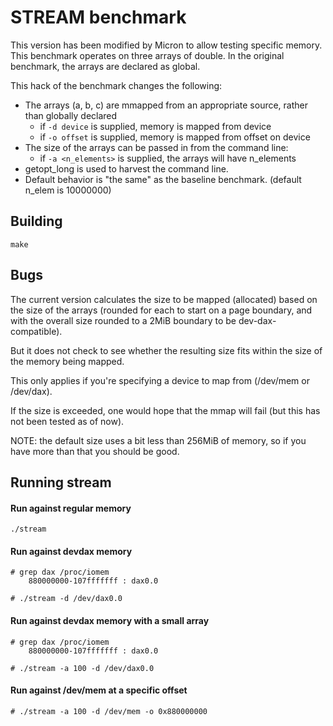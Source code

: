 
# STREAM benchmark

This version has been modified by Micron to allow testing specific
memory.  This benchmark operates on three arrays of double.  In the
original benchmark, the arrays are declared as global.

This hack of the benchmark changes the following:

* The arrays (a, b, c) are mmapped from an appropriate source, rather than
  globally declared
  * if `-d device` is supplied, memory is mapped from device
  * if `-o offset` is supplied, memory is mapped from offset on device
* The size of the arrays can be passed in from the command line:
  * if `-a <n_elements>` is supplied, the arrays will have n_elements
* getopt_long is used to harvest the command line.
* Default behavior is "the same" as the baseline benchmark.
  (default n_elem is 10000000)

## Building

```text
make
```

## Bugs

The current version calculates the size to be mapped (allocated) based
on the size of the arrays (rounded for each to start on a page boundary,
and with the overall size rounded to a 2MiB boundary to be
dev-dax-compatible).

But it does not check to see whether the resulting size fits within the
size of the memory being mapped.

This only applies if you're specifying a device to map from (/dev/mem or
/dev/dax).

If the size is exceeded, one would hope that the mmap will fail (but this
has not been tested as of now).

NOTE: the default size uses a bit less than 256MiB of memory, so if you
have more than that you should be good.

## Running stream

#### Run against regular memory

```text
./stream
```

#### Run against devdax memory

```text
# grep dax /proc/iomem
    880000000-107fffffff : dax0.0

# ./stream -d /dev/dax0.0
```

#### Run against devdax memory with a small array

```text
# grep dax /proc/iomem
    880000000-107fffffff : dax0.0

# ./stream -a 100 -d /dev/dax0.0
```

#### Run against /dev/mem at a specific offset


```text
# ./stream -a 100 -d /dev/mem -o 0x880000000
```
